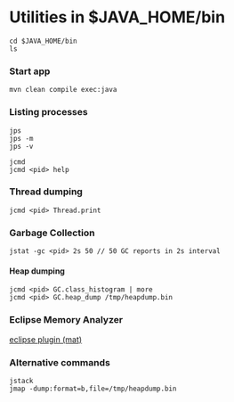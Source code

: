 Utilities in $JAVA_HOME/bin
============================

    cd $JAVA_HOME/bin
    ls


### Start app

    mvn clean compile exec:java


### Listing processes

    jps
    jps -m
    jps -v

    jcmd
    jcmd <pid> help

### Thread dumping

    jcmd <pid> Thread.print 

### Garbage Collection

    jstat -gc <pid> 2s 50 // 50 GC reports in 2s interval

#### Heap dumping

    jcmd <pid> GC.class_histogram | more
    jcmd <pid> GC.heap_dump /tmp/heapdump.bin

### Eclipse Memory Analyzer

[eclipse plugin (mat)](https://eclipse.org/mat/)

### Alternative commands

    jstack
    jmap -dump:format=b,file=/tmp/heapdump.bin 


